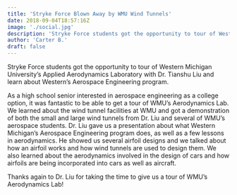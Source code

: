 ```yaml
---
title: 'Stryke Force Blown Away by WMU Wind Tunnels'
date: 2018-09-04T18:57:16Z
image: './social.jpg'
description: 'Stryke Force students got the opportunity to tour of Western Michigan University’s Applied Aerodynamics Laboratory with Dr. Tianshu Liu and learn about Western’s Aerospace Engineering program.'
author: 'Carter B.'
draft: false
---
```


Stryke Force students got the opportunity to tour of Western Michigan University’s Applied Aerodynamics Laboratory with Dr. Tianshu Liu and learn about Western’s Aerospace Engineering program.

<!--more-->

As a high school senior interested in aerospace engineering as a college option, it was fantastic to be able to get a tour of WMU’s Aerodynamics Lab. We learned about the wind tunnel facilities at WMU and got a demonstration of both the small and large wind tunnels from Dr. Liu and several of WMU’s aerospace students. Dr. Liu gave us a presentation about what Western Michigan’s Aerospace Engineering program does, as well as a few lessons in aerodynamics. He showed us several airfoil designs and we talked about how an airfoil works and how wind tunnels are used to design them. We also learned about the aerodynamics involved in the design of cars and how airfoils are being incorporated into cars as well as aircraft.

Thanks again to Dr. Liu for taking the time to give us a tour of WMU’s Aerodynamics Lab!
